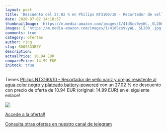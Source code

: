 ```yaml
---
layout: post
title: 'Descuento del 27.02 % en Philips NT3160/10 - Recortador de vello '
date: 2020-07-02 14:10:57
thumbnailImage: 'https://m.media-amazon.com/images/I/41dScs9vyWL._SL200_.jpg'
images: [ 'https://m.media-amazon.com/images/I/41dScs9vyWL._SL200_.jpg' ]
comments: true
category: ofertas
author: ring
slug: B00S3G3BZY
description:
actualPrice: 10.94 EUR
comparePrice: 14.99 EUR
inStock: true
---
```


Tienes [Philips NT3160/10 - Recortador de vello  nariz y orejas  resistente al agua  color negro y plateado  battery-powered](https://www.amazon.com/dp/B00S3G3BZY/?tag=redken08-20) con un 27.02 % de descuento con precio de oferta de 10.94 EUR (original: 14.99 EUR) en el siguiente enlace!

[![](https://m.media-amazon.com/images/I/41dScs9vyWL._SL200_.jpg)](https://www.amazon.com/dp/B00S3G3BZY/?tag=redken08-20)

[Accede a la oferta!!](https://www.amazon.com/dp/B00S3G3BZY/?tag=redken08-20)

[Consulta otras ofertas en nuestro canal de telegram](https://t.me/s/ofertas25)
